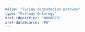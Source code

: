 ```yaml
---
value: "lysine degradation pathway"
type: "Pathway Ontology"
xref-identifier: "0000073"
xref-dataSource: "PW"
---
```


